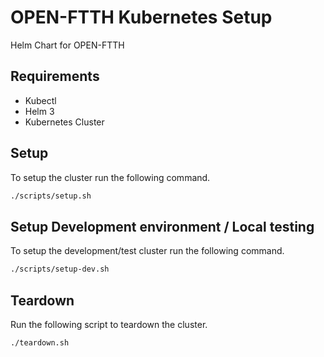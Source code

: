 # OPEN-FTTH Kubernetes Setup

Helm Chart for OPEN-FTTH

## Requirements

* Kubectl
* Helm 3
* Kubernetes Cluster

## Setup

To setup the cluster run the following command.

``` sh
./scripts/setup.sh
```

## Setup Development environment / Local testing

To setup the development/test cluster run the following command.

``` sh
./scripts/setup-dev.sh
```

## Teardown

Run the following script to teardown the cluster.

``` sh
./teardown.sh
```
